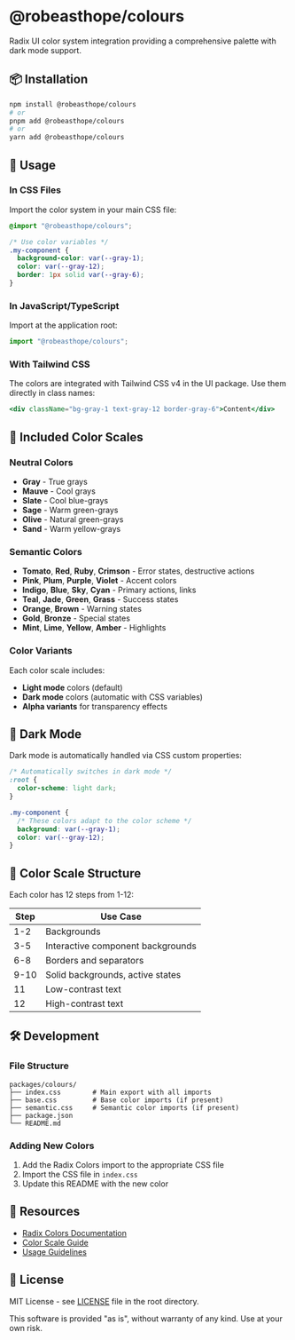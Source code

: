 # @robeasthope/colours

Radix UI color system integration providing a comprehensive palette with dark mode support.

## 📦 Installation

```bash
npm install @robeasthope/colours
# or
pnpm add @robeasthope/colours
# or
yarn add @robeasthope/colours
```

## 🚀 Usage

### In CSS Files

Import the color system in your main CSS file:

```css
@import "@robeasthope/colours";

/* Use color variables */
.my-component {
  background-color: var(--gray-1);
  color: var(--gray-12);
  border: 1px solid var(--gray-6);
}
```

### In JavaScript/TypeScript

Import at the application root:

```javascript
import "@robeasthope/colours";
```

### With Tailwind CSS

The colors are integrated with Tailwind CSS v4 in the UI package. Use them directly in class names:

```jsx
<div className="bg-gray-1 text-gray-12 border-gray-6">Content</div>
```

## 🎨 Included Color Scales

### Neutral Colors

- **Gray** - True grays
- **Mauve** - Cool grays
- **Slate** - Cool blue-grays
- **Sage** - Warm green-grays
- **Olive** - Natural green-grays
- **Sand** - Warm yellow-grays

### Semantic Colors

- **Tomato**, **Red**, **Ruby**, **Crimson** - Error states, destructive actions
- **Pink**, **Plum**, **Purple**, **Violet** - Accent colors
- **Indigo**, **Blue**, **Sky**, **Cyan** - Primary actions, links
- **Teal**, **Jade**, **Green**, **Grass** - Success states
- **Orange**, **Brown** - Warning states
- **Gold**, **Bronze** - Special states
- **Mint**, **Lime**, **Yellow**, **Amber** - Highlights

### Color Variants

Each color scale includes:

- **Light mode** colors (default)
- **Dark mode** colors (automatic with CSS variables)
- **Alpha variants** for transparency effects

## 🌙 Dark Mode

Dark mode is automatically handled via CSS custom properties:

```css
/* Automatically switches in dark mode */
:root {
  color-scheme: light dark;
}

.my-component {
  /* These colors adapt to the color scheme */
  background: var(--gray-1);
  color: var(--gray-12);
}
```

## 📐 Color Scale Structure

Each color has 12 steps from 1-12:

| Step | Use Case                          |
| ---- | --------------------------------- |
| 1-2  | Backgrounds                       |
| 3-5  | Interactive component backgrounds |
| 6-8  | Borders and separators            |
| 9-10 | Solid backgrounds, active states  |
| 11   | Low-contrast text                 |
| 12   | High-contrast text                |

## 🛠️ Development

### File Structure

```text
packages/colours/
├── index.css        # Main export with all imports
├── base.css         # Base color imports (if present)
├── semantic.css     # Semantic color imports (if present)
├── package.json
└── README.md
```

### Adding New Colors

1. Add the Radix Colors import to the appropriate CSS file
2. Import the CSS file in `index.css`
3. Update this README with the new color

## 🔗 Resources

- [Radix Colors Documentation](https://www.radix-ui.com/colors)
- [Color Scale Guide](https://www.radix-ui.com/colors/docs/palette-composition/scales)
- [Usage Guidelines](https://www.radix-ui.com/colors/docs/palette-composition/usage)

## 📄 License

MIT License - see [LICENSE](../../LICENSE) file in the root directory.

This software is provided "as is", without warranty of any kind. Use at your own risk.
